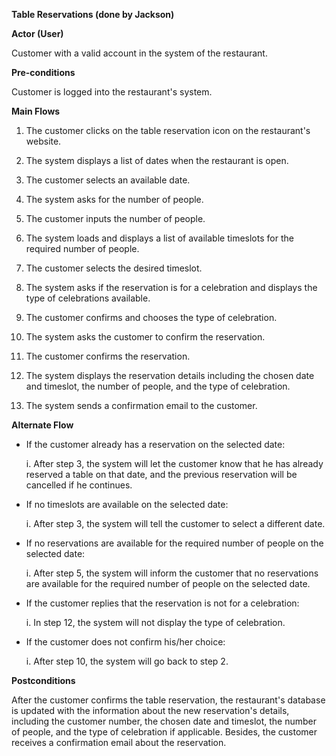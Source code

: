 **Table Reservations (done by Jackson)**

**Actor (User)**

Customer with a valid account in the system of the restaurant.

**Pre-conditions**

Customer is logged into the restaurant's system.

**Main Flows**

1.  The customer clicks on the table reservation icon on the
    restaurant's website.

2.  The system displays a list of dates when the restaurant is open.

3.  The customer selects an available date.

4.  The system asks for the number of people.

5.  The customer inputs the number of people.

6.  The system loads and displays a list of available timeslots for the
    required number of people.

7.  The customer selects the desired timeslot.

8.  The system asks if the reservation is for a celebration and displays
    the type of celebrations available.

9.  The customer confirms and chooses the type of celebration.

10. The system asks the customer to confirm the reservation.

11. The customer confirms the reservation.

12. The system displays the reservation details including the chosen
    date and timeslot, the number of people, and the type of
    celebration.

13. The system sends a confirmation email to the customer.

**Alternate Flow**

-   If the customer already has a reservation on the selected date:

    i.  After step 3, the system will let the customer know that he has
    already reserved a table on that date, and the previous reservation
    will be cancelled if he continues.

-   If no timeslots are available on the selected date:

    i.  After step 3, the system will tell the customer to select a
        different date.

-   If no reservations are available for the required number of people
    on the selected date:

    i.  After step 5, the system will inform the customer that no
        reservations are available for the required number of people on
        the selected date.

-   If the customer replies that the reservation is not for a
    celebration:

    i.  In step 12, the system will not display the type of celebration.

-   If the customer does not confirm his/her choice:

    i.  After step 10, the system will go back to step 2.

**Postconditions**

After the customer confirms the table reservation, the restaurant's
database is updated with the information about the new reservation's
details, including the customer number, the chosen date and timeslot,
the number of people, and the type of celebration if applicable.
Besides, the customer receives a confirmation email about the
reservation.
